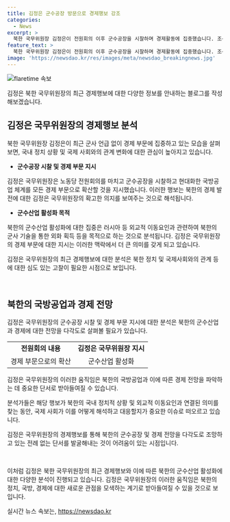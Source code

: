 ```yaml
---
title: 김정은 군수공장 방문으로 경제행보 강조
categories:
  - News
excerpt: >
  북한 국무위원장 김정은이 전원회의 이후 군수공장을 시찰하며 경제활동에 집중했습니다. 조선중앙통신은 김 위원장이 국방공업체계 현대화를 경제 전반으로 확대하도록 주문하였다고 보도했습니다. 김 위원장은 전원회의를 마치면서 대외·군사언급 대신 경제부문 활성화에 주력했습니다. 북한의 군수산업 활성화는 무기 수출을 통한 경제이익 추구로 해석되고 있습니다.
feature_text: >
  북한 국무위원장 김정은이 전원회의 이후 군수공장을 시찰하며 경제활동에 집중했습니다. 조선중앙통신은 김 위원장이 국방공업체계 현대화를 경제 전반으로 확대하도록 주문하였다고 보도했습니다. 김 위원장은 전원회의를 마치면서 대외·군사언급 대신 경제부문 활성화에 주력했습니다. 북한의 군수산업 활성화는 무기 수출을 통한 경제이익 추구로 해석되고 있습니다.
image: 'https://newsdao.kr/res/images/meta/newsdao_breakingnews.jpg'
---
```


<p><img src="https://newsdao.kr/res/images/meta/newsdao_breakingnews.jpg" alt="flaretime 속보" /></p>

<p>김정은 북한 국무위원장의 최근 경제행보에 대한 다양한 정보를 안내하는 블로그를 작성해보겠습니다.</p>

<h2 data-ke-size="size26">김정은 국무위원장의 경제행보 분석</h2>

<p>북한 국무위원장 김정은이 최근 군사 언급 없이 경제 부문에 집중하고 있는 모습을 살펴보면, 국내 정치 상황 및 국제 사회와의 관계 변화에 대한 관심이 높아지고 있습니다.</p>

<ul>
  <li><b>군수공장 시찰 및 경제 부문 지시</b></li>
</ul>

<p>김정은 국무위원장은 노동당 전원회의를 마치고 군수공장을 시찰하고 현대화한 국방공업 체계를 모든 경제 부문으로 확산할 것을 지시했습니다. 이러한 행보는 북한의 경제 발전에 대한 김정은 국무위원장의 확고한 의지를 보여주는 것으로 해석됩니다.</p>

<ul>
  <li><b>군수산업 활성화 목적</b></li>
</ul>

<p>북한의 군수산업 활성화에 대한 집중은 러시아 등 외교적 이동요인과 관련하여 북한의 군사 기술을 통한 외화 획득 등을 목적으로 하는 것으로 분석됩니다. 김정은 국무위원장의 경제 부문에 대한 지시는 이러한 맥락에서 더 큰 의미를 갖게 되고 있습니다.</p>

<p>김정은 국무위원장의 최근 경제행보에 대한 분석은 북한 정치 및 국제사회와의 관계 등에 대한 심도 있는 고찰이 필요한 시점으로 보입니다.</p>

<p data-ke-size="size16">&nbsp;</p>

<h2 data-ke-size="size26">북한의 국방공업과 경제 전망</h2>

<p>김정은 국무위원장의 군수공장 시찰 및 경제 부문 지시에 대한 분석은 북한의 군수산업과 경제에 대한 전망을 다각도로 살펴볼 필요가 있습니다.</p>

<table>
  <tr>
    <td style="text-align: center; height: 17px;"><b>전원회의 내용</b></td>
    <td style="text-align: center; height: 17px;"><b>김정은 국무위원장 지시</b></td>
  </tr>
  <tr>
    <td style="text-align: center; height: 17px;">경제 부문으로의 확산</td>
    <td style="text-align: center; height: 17px;">군수산업 활성화</td>
  </tr>
</table>

<p>김정은 국무위원장의 이러한 움직임은 북한의 국방공업과 이에 따른 경제 전망을 파악하는 데 중요한 단서로 받아들여질 수 있습니다.</p>

<p>분석가들은 해당 행보가 북한의 국내 정치적 상황 및 외교적 이동요인과 연결된 의미를 찾는 동안, 국제 사회가 이를 어떻게 해석하고 대응할지가 중요한 이슈로 떠오르고 있습니다.</p>

<p>김정은 국무위원장의 경제행보를 통해 북한의 군수공장 및 경제 전망을 다각도로 조망하고 있는 전례 없는 단서를 발굴해내는 것이 어려움이 있는 시점입니다.</p>

<p data-ke-size="size16">&nbsp;</p>

<p>이처럼 김정은 북한 국무위원장의 최근 경제행보와 이에 따른 북한의 군수산업 활성화에 대한 다양한 분석이 진행되고 있습니다. 김정은 국무위원장의 이러한 움직임은 북한의 정치, 국방, 경제에 대한 새로운 관점을 모색하는 계기로 받아들여질 수 있을 것으로 보입니다.</p>
실시간 뉴스 속보는, <a href="https://newsdao.kr" rel="dofollow">https://newsdao.kr</a>


